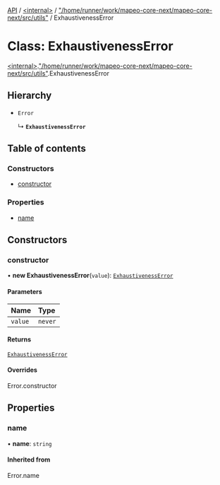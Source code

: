 [API](../README.md) / [\<internal\>](../modules/internal_.md) / ["/home/runner/work/mapeo-core-next/mapeo-core-next/src/utils"](../modules/internal_.__home_runner_work_mapeo_core_next_mapeo_core_next_src_utils_.md) / ExhaustivenessError

# Class: ExhaustivenessError

[\<internal\>](../modules/internal_.md).["/home/runner/work/mapeo-core-next/mapeo-core-next/src/utils"](../modules/internal_.__home_runner_work_mapeo_core_next_mapeo_core_next_src_utils_.md).ExhaustivenessError

## Hierarchy

- `Error`

  ↳ **`ExhaustivenessError`**

## Table of contents

### Constructors

- [constructor](internal_.__home_runner_work_mapeo_core_next_mapeo_core_next_src_utils_.ExhaustivenessError.md#constructor)

### Properties

- [name](internal_.__home_runner_work_mapeo_core_next_mapeo_core_next_src_utils_.ExhaustivenessError.md#name)

## Constructors

### constructor

• **new ExhaustivenessError**(`value`): [`ExhaustivenessError`](internal_.__home_runner_work_mapeo_core_next_mapeo_core_next_src_utils_.ExhaustivenessError.md)

#### Parameters

| Name | Type |
| :------ | :------ |
| `value` | `never` |

#### Returns

[`ExhaustivenessError`](internal_.__home_runner_work_mapeo_core_next_mapeo_core_next_src_utils_.ExhaustivenessError.md)

#### Overrides

Error.constructor

## Properties

### name

• **name**: `string`

#### Inherited from

Error.name
